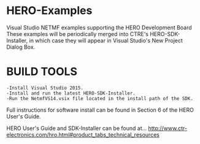 # HERO-Examples
Visual Studio NETMF examples supporting the HERO Development Board
These examples will be periodically merged into CTRE's HERO-SDK-Installer, in which case they will appear in Visual Studio's New Project Dialog Box.

# BUILD TOOLS
	-Install Visual Studio 2015.
	-Install and run the latest HERO-SDK-Installer.
	-Run the NetmfVS14.vsix file located in the install path of the SDK.
 
 Full instructions for software install can be found in Section 6 of the HERO User's Guide.
 
 HERO User's Guide and SDK-Installer can be found at...
 http://www.ctr-electronics.com/hro.html#product_tabs_technical_resources
 
